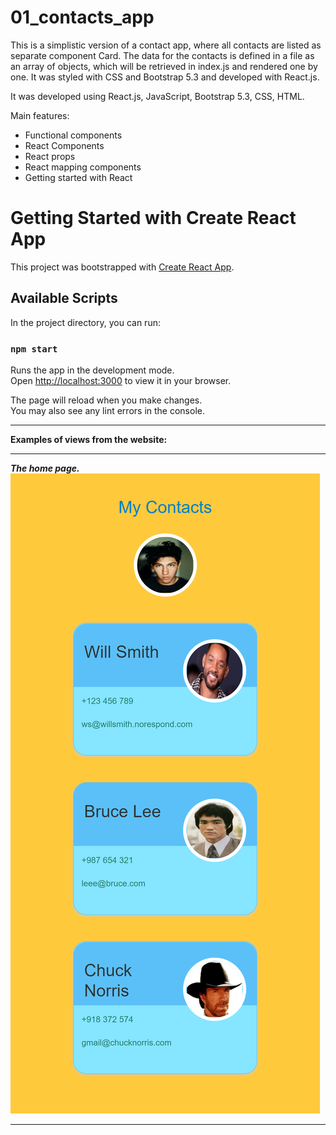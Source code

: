 
# 01_contacts_app</br>
This is a simplistic version of a contact app, where all contacts are listed as separate component Card. The data for the contacts is defined in a file as an array of objects, which will be retrieved in index.js and rendered one by one. It was styled with CSS and Bootstrap 5.3 and developed with React.js.</br>


It was developed using React.js, JavaScript, Bootstrap 5.3, CSS, HTML.</br>

Main features:</br>
- Functional components</br>
- React Components</br>
- React props</br>
- React mapping components</br>
- Getting started with React</br>

            
# Getting Started with Create React App

This project was bootstrapped with [Create React App](https://github.com/facebook/create-react-app).

## Available Scripts

In the project directory, you can run:

### `npm start`

Runs the app in the development mode.\
Open [http://localhost:3000](http://localhost:3000) to view it in your browser.

The page will reload when you make changes.\
You may also see any lint errors in the console.

---

**Examples of views from the website:**</br>

---

***The home page.***</br>
![Screenshot](docs/img/01_img.png)</br>

---
